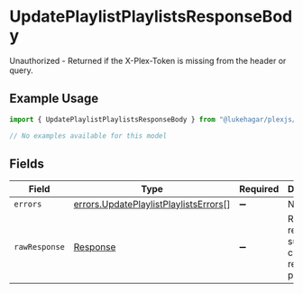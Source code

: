 # UpdatePlaylistPlaylistsResponseBody

Unauthorized - Returned if the X-Plex-Token is missing from the header or query.

## Example Usage

```typescript
import { UpdatePlaylistPlaylistsResponseBody } from "@lukehagar/plexjs/sdk/models/errors";

// No examples available for this model
```

## Fields

| Field                                                                                                 | Type                                                                                                  | Required                                                                                              | Description                                                                                           |
| ----------------------------------------------------------------------------------------------------- | ----------------------------------------------------------------------------------------------------- | ----------------------------------------------------------------------------------------------------- | ----------------------------------------------------------------------------------------------------- |
| `errors`                                                                                              | [errors.UpdatePlaylistPlaylistsErrors](../../../sdk/models/errors/updateplaylistplaylistserrors.md)[] | :heavy_minus_sign:                                                                                    | N/A                                                                                                   |
| `rawResponse`                                                                                         | [Response](https://developer.mozilla.org/en-US/docs/Web/API/Response)                                 | :heavy_minus_sign:                                                                                    | Raw HTTP response; suitable for custom response parsing                                               |